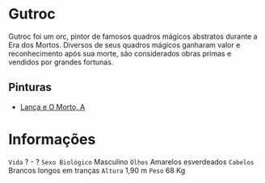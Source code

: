 <!-- TITLE: Gutroc -->
<!-- SUBTITLE: Visão geral sobre Gutroc -->

# Gutroc
Gutroc foi um orc, pintor de famosos quadros mágicos abstratos durante a Era dos Mortos. Diversos de seus quadros mágicos ganharam valor e reconhecimento após sua morte, são considerados obras primas e vendidos por grandes fortunas.

## Pinturas
* [Lança e O Morto, A](http://localhost/itens/arte/a-lanca-e-o-morto#a-lanca-e-o-morto)

# Informações
`Vida` ? - ?
`Sexo Biológico` Masculino
`Olhos` Amarelos esverdeados
`Cabelos` Brancos longos em tranças
`Altura` 1,90 m
`Peso` 68 Kg

